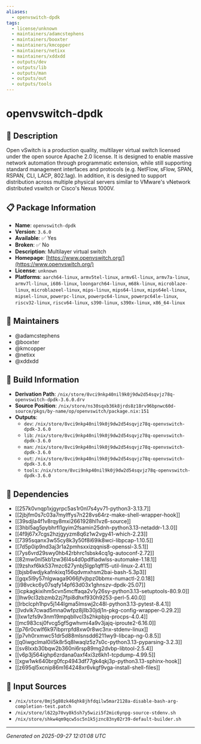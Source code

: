 ```yaml
---
aliases:
  - openvswitch-dpdk
tags:
  - license/unknown
  - maintainers/adamcstephens
  - maintainers/booxter
  - maintainers/kmcopper
  - maintainers/netixx
  - maintainers/xddxdd
  - outputs/dev
  - outputs/lib
  - outputs/man
  - outputs/out
  - outputs/tools
---
```


# openvswitch-dpdk

## 📝 Description

Open vSwitch is a production quality, multilayer virtual switch
licensed under the open source Apache 2.0 license. It is
designed to enable massive network automation through
programmatic extension, while still supporting standard
management interfaces and protocols (e.g. NetFlow, sFlow, SPAN,
RSPAN, CLI, LACP, 802.1ag). In addition, it is designed to
support distribution across multiple physical servers similar
to VMware's vNetwork distributed vswitch or Cisco's Nexus 1000V.


## 📋 Package Information

- **Name**: `openvswitch-dpdk`
- **Version**: `3.6.0`
- **Available**: ✅ Yes
- **Broken**: ✅ No
- **Description**: Multilayer virtual switch
- **Homepage**: [https://www.openvswitch.org/](https://www.openvswitch.org/)
- **License**: `unknown`
- **Platforms**: `aarch64-linux`, `armv5tel-linux`, `armv6l-linux`, `armv7a-linux`, `armv7l-linux`, `i686-linux`, `loongarch64-linux`, `m68k-linux`, `microblaze-linux`, `microblazeel-linux`, `mips-linux`, `mips64-linux`, `mips64el-linux`, `mipsel-linux`, `powerpc-linux`, `powerpc64-linux`, `powerpc64le-linux`, `riscv32-linux`, `riscv64-linux`, `s390-linux`, `s390x-linux`, `x86_64-linux`
## 👥 Maintainers

- @adamcstephens
- @booxter
- @kmcopper
- @netixx
- @xddxdd


## 🔧 Build Information

- **Derivation Path**: `/nix/store/8vci9nkp40nil9k0j9dw2d54sqvjz78q-openvswitch-dpdk-3.6.0.drv`
- **Source Position**: `/nix/store/ns30sqxb36k8jrds8z18rv96bpnwc60d-source/pkgs/by-name/op/openvswitch/package.nix:151`
- **Outputs**:
  - `dev`:  `/nix/store/8vci9nkp40nil9k0j9dw2d54sqvjz78q-openvswitch-dpdk-3.6.0`
  - `lib`:  `/nix/store/8vci9nkp40nil9k0j9dw2d54sqvjz78q-openvswitch-dpdk-3.6.0`
  - `man`:  `/nix/store/8vci9nkp40nil9k0j9dw2d54sqvjz78q-openvswitch-dpdk-3.6.0`
  - `out`:  `/nix/store/8vci9nkp40nil9k0j9dw2d54sqvjz78q-openvswitch-dpdk-3.6.0`
  - `tools`:  `/nix/store/8vci9nkp40nil9k0j9dw2d54sqvjz78q-openvswitch-dpdk-3.6.0`

## 🔗 Dependencies

- [[257k0vnqp1xjgyrpc5as1r0nl7s4yv71-python3-3.13.7]]
- [[2jbjfm0s7c03a7mylffys7n228vs64rz-make-shell-wrapper-hook]]
- [[39sdjla4f1v8rqy8mxi2661928hl1vz6-source]]
- [[3hbl5ag5pybhrfl1gyim2fsamin25dnh-python3.13-netaddr-1.3.0]]
- [[4f9j67x7cgs2hzjgyyzm8q6z1w2vgy41-which-2.23]]
- [[7395sqanx3w55cy8k3y50f8i69ik8wci-libpcap-1.10.5]]
- [[7d5p0ip9nd3aj3r1a2pmhsxxizqqnis8-openssl-3.5.1]]
- [[7ys6vrd29swy0hb42rbhrc1sbsk4cq1g-autoconf-2.72]]
- [[82mw0nl5kb1zw36l4s4d0pdlfiadwlss-automake-1.18.1]]
- [[9zshxf6kk537mzc627ynbj5lgp1qff15-util-linux-2.41.1]]
- [[bjsb6wdjykafnkixq156qdvmxhsm2bai-bash-5.3p3]]
- [[gqx5l9y57nlgwaga9066jfvjbpz0bbmx-numactl-2.0.18]]
- [[i98vckc6y07sqfy14pf63d03x1ghnszv-dpdk-25.07]]
- [[icpkagkixihm5cvn5mcffaqa2v1y26sy-python3.13-setuptools-80.9.0]]
- [[lhw9cl3zbzmb2zj7fpi8dhxf930h9253-perl-5.40.0]]
- [[lrbclcph1hpv5j144lgma5lmswj2c48l-python3.13-pytest-8.4.1]]
- [[lvdvlk7cwad5mna0wfpz8jllb30jdj1n-pkg-config-wrapper-0.29.2]]
- [[lxw1zfs9v3nm19mpqbllvcl3s2hkpbjq-procps-4.0.4]]
- [[mc983csj0fvcg5gf5gwhvmi4a9v3jajq-iproute2-6.16.0]]
- [[p76r0cwlf6k97ibprrpfd8xw0r8wc3nx-stdenv-linux]]
- [[p7vh0rxmwc51dr5d88mlsnsdd6211wy9-libcap-ng-0.8.5]]
- [[q0iwgclmal0ii5k8r5q8lwaqlz5z7s0c-python3.13-pyparsing-3.2.3]]
- [[sv8lxxb30bqw2b360ni6rsp89mg2dvbp-libtool-2.5.4]]
- [[v6p3j564ighp6zrdana0axf4xi3z6kh1-tcpdump-4.99.5]]
- [[xgw1wk640brg0fcp4943df77gk4qkj3p-python3.13-sphinx-hook]]
- [[z695ql5xcnip86m164248xr6vkgf9vga-install-shell-files]]

## 📁 Input Sources

- `/nix/store/0mj5g80zk46qhk8jhfdqilw5mar2128a-disable-bash-arg-completion-test.patch`
- `/nix/store/l622p70vy8k5sh7y5wizi5f2mic6ynpg-source-stdenv.sh`
- `/nix/store/shkw4qm9qcw5sc5n1k5jznc83ny02r39-default-builder.sh`

---
*Generated on 2025-09-27 12:01:08 UTC*
